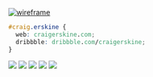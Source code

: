 [![wireframe](https://user-images.githubusercontent.com/56437/227197828-97dea59d-8fdd-4865-afb5-184abd294bad.png)](https://craigerskine.com/)

```css
#craig.erskine {
  web: craigerskine.com;
  dribbble: dribbble.com/craigerskine;
}
```

[![](https://img.shields.io/badge/ux_designer-darkslategray?logo=sketch)](https://craigerskine.com/)
[![](https://img.shields.io/badge/guitar_nerd-darkslategray?logo=apple-music)](https://craigerskine.com/)
[![](https://img.shields.io/badge/biological_realist-darkslategray?logo=about.me)](https://about.me/craigerskine/)
[![](https://img.shields.io/badge/website-gainsboro?logo=html5)](https://craigerskine.com/)
[![](https://img.shields.io/badge/resume-gainsboro?logo=readme)](https://craigerskine.com/resume/)
